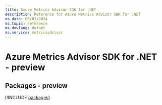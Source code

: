 ```yaml
---
title: Azure Metrics Advisor SDK for .NET
description: Reference for Azure Metrics Advisor SDK for .NET
ms.date: 06/03/2024
ms.topic: reference
ms.devlang: dotnet
ms.service: metricsadvisor
---
```

# Azure Metrics Advisor SDK for .NET - preview
## Packages - preview
[!INCLUDE [packages](metrics-advisor-index.md)]